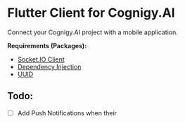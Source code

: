 # Flutter Client for Cognigy.AI 

Connect your Cognigy.AI project with a mobile application.

**Requirements (Packages):**

- [Socket.IO Client](https://pub.dev/packages/socket_io_client)
- [Dependency Injection](https://pub.dev/packages/flutter_simple_dependency_injection) 
- [UUID](https://pub.dev/packages/uuid)

## Todo: 

- [ ] Add Push Notifications when their 
